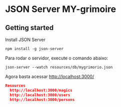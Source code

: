 # JSON Server MY-grimoire


## Getting started

Install JSON Server 

```
npm install -g json-server
```

Para rodar o servidor, execute o comando abaixo:
```
json-server --watch resources/db/mygrimorio.json
```

Agora basta acessar [http://localhost:3000/](http://localhost:3000/)

```json
Resources
  http://localhost:3000/magics
  http://localhost:3000/users
  http://localhost:3000/persons

```
